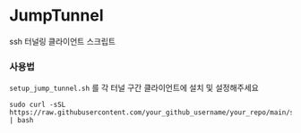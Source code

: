 # JumpTunnel
ssh 터널링 클라이언트 스크립트

### 사용법
 `setup_jump_tunnel.sh` 를 각 터널 구간 클라이언트에 설치 및 설정해주세요

```
sudo curl -sSL https://raw.githubusercontent.com/your_github_username/your_repo/main/setup_master_user.sh | bash

```